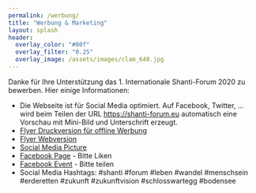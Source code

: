 ```yaml
---
permalink: /werbung/
title: "Werbung & Marketing"
layout: splash
header:
  overlay_color: "#00f"
  overlay_filter: "0.25"
  overlay_image: /assets/images/clam_640.jpg
---
```


Danke für Ihre Unterstützung das 1. Internationale Shanti-Forum 2020 zu bewerben. Hier einige Informationen:

* Die Webseite ist für Social Media optimiert. Auf Facebook, Twitter, ... wird beim Teilen der URL https://shanti-forum.eu automatisch eine Vorschau mit Mini-Bild und Unterschrift erzeugt.
* [Flyer Druckversion für offline Werbung](/assets/shanti_flyer_2020_druck.pdf)
* [Flyer Webversion](/assets/shanti_flyer_2020_web.pdf)
* [Social Media Picture](/assets/shanti_social_2020.jpg)
* [Facebook Page](https://www.facebook.com/shantiforum) - Bitte Liken
* [Facebook Event](https://fb.me/e/3pTjg65Qv) - Bitte teilen
* Social Media Hashtags: #shanti #forum #leben #wandel #menschsein #erderetten #zukunft #zukunftvision #schlosswartegg #bodensee
